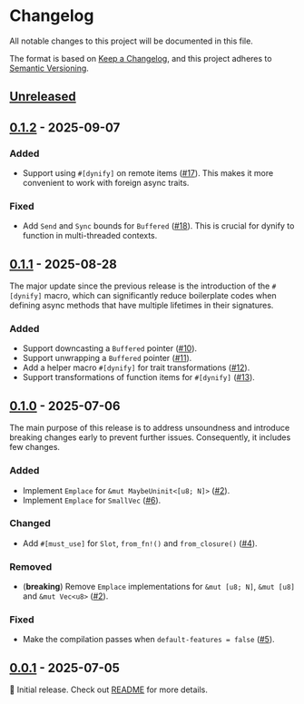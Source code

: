 # Changelog

All notable changes to this project will be documented in this file.

The format is based on [Keep a Changelog](https://keepachangelog.com/en/1.1.0/),
and this project adheres to
[Semantic Versioning](https://semver.org/spec/v2.0.0.html).

<!--
Here's a template for each release section. This file should only include updates
that are noticeable to end users between two releases. For developers, this project
follows <https://www.conventionalcommits.org/en/v1.0.0/> to track changes.

## [1.0.0] - YYYY-MM-DD

### Added

- (**breaking**) Always place breaking changes at the top of each subsection.
- Append other changes in chronological order under the appropriate subsection.
- Additionally, you may use `{{variable name}}` as a placeholder for the value
  of a named variable, which includes:
  - `PRNUM`: the number of the pull request
  - `DATE`: the date in `YYYY-MM-DD` format whenever the pull request is updated

### Changed

### Deprecated

### Removed

### Fixed

### Security

[1.0.0]: https://github.com/user/repo/compare/v0.0.0..v1.0.0
-->

## [Unreleased]

## [0.1.2] - 2025-09-07

### Added

- Support using `#[dynify]` on remote items ([#17]). This makes it more
  convenient to work with foreign async traits.

### Fixed

- Add `Send` and `Sync` bounds for `Buffered` ([#18]). This is crucial for
  dynify to function in multi-threaded contexts.

[#17]: https://github.com/loichyan/dynify/pull/17
[#18]: https://github.com/loichyan/dynify/pull/18

## [0.1.1] - 2025-08-28

The major update since the previous release is the introduction of the
`#[dynify]` macro, which can significantly reduce boilerplate codes when
defining async methods that have multiple lifetimes in their signatures.

### Added

- Support downcasting a `Buffered` pointer ([#10]).
- Support unwrapping a `Buffered` pointer ([#11]).
- Add a helper macro `#[dynify]` for trait transformations ([#12]).
- Support transformations of function items for `#[dynify]` ([#13]).

[#10]: https://github.com/loichyan/dynify/pull/10
[#11]: https://github.com/loichyan/dynify/pull/11
[#12]: https://github.com/loichyan/dynify/pull/12
[#13]: https://github.com/loichyan/dynify/pull/13

## [0.1.0] - 2025-07-06

The main purpose of this release is to address unsoundness and introduce
breaking changes early to prevent further issues. Consequently, it includes few
changes.

### Added

- Implement `Emplace` for `&mut MaybeUninit<[u8; N]>` ([#2]).
- Implement `Emplace` for `SmallVec` ([#6]).

### Changed

- Add `#[must_use]` for `Slot`, `from_fn!()` and `from_closure()` ([#4]).

### Removed

- (**breaking**) Remove `Emplace` implementations for `&mut [u8; N]`,
  `&mut [u8]` and `&mut Vec<u8>` ([#2]).

### Fixed

- Make the compilation passes when `default-features = false` ([#5]).

[#2]: https://github.com/loichyan/dynify/pull/2
[#4]: https://github.com/loichyan/dynify/pull/4
[#5]: https://github.com/loichyan/dynify/pull/5
[#6]: https://github.com/loichyan/dynify/pull/6

## [0.0.1] - 2025-07-05

🎉 Initial release. Check out
[README](https://github.com/loichyan/dynify/blob/v0.0.1/README.md) for more
details.

[0.0.1]: https://github.com/loichyan/dynify/tree/v0.0.1
[0.1.0]: https://github.com/loichyan/dynify/compare/v0.0.1..v0.1.0
[0.1.1]: https://github.com/loichyan/dynify/compare/v0.1.0..v0.1.1
[0.1.2]: https://github.com/loichyan/dynify/compare/v0.1.1..v0.1.2
[Unreleased]: https://github.com/loichyan/dynify/compare/v0.1.2..HEAD
